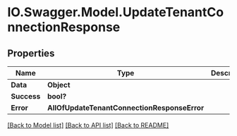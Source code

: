 # IO.Swagger.Model.UpdateTenantConnectionResponse
## Properties

Name | Type | Description | Notes
------------ | ------------- | ------------- | -------------
**Data** | **Object** |  | [optional] 
**Success** | **bool?** |  | [optional] 
**Error** | **AllOfUpdateTenantConnectionResponseError** |  | [optional] 

[[Back to Model list]](../README.md#documentation-for-models) [[Back to API list]](../README.md#documentation-for-api-endpoints) [[Back to README]](../README.md)

